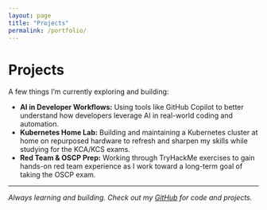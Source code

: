 ```yaml
---
layout: page
title: "Projects"
permalink: /portfolio/
---
```


# Projects

A few things I’m currently exploring and building:

- **AI in Developer Workflows:** Using tools like GitHub Copilot to better understand how developers leverage AI in real-world coding and automation.
- **Kubernetes Home Lab:** Building and maintaining a Kubernetes cluster at home on repurposed hardware to refresh and sharpen my skills while studying for the KCA/KCS exams.
- **Red Team & OSCP Prep:** Working through TryHackMe exercises to gain hands-on red team experience as I work toward a long-term goal of taking the OSCP exam.

---

*Always learning and building. Check out my [GitHub](https://github.com/uncle13013) for code and projects.*
